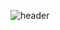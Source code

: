 ![header](https://capsule-render.vercel.app/api?type=venom&color=gradient&customColorList=0,10,10,13,15,17,30&height=200&text=Hye's%20Github!&fontAlign=50&capsule_render&animation=fadeIn)

